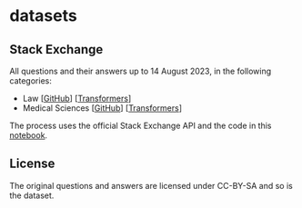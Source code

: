 # datasets

## Stack Exchange

All questions and their answers up to 14 August 2023, in the following categories:

* Law [[GitHub](https://github.com/ymoslem/datasets/blob/main/StackExchange/law-stackexchange-questions-answers.json.zip)] [[Transformers](https://huggingface.co/datasets/ymoslem/Law-StackExchange)]
* Medical Sciences [[GitHub](https://github.com/ymoslem/datasets/blob/main/StackExchange/medical-stackexchange-questions-answers.json)] [[Transformers](https://huggingface.co/datasets/ymoslem/MedicalSciences-StackExchange)]

The process uses the official Stack Exchange API and the code in this [notebook](https://github.com/ymoslem/datasets/blob/main/StackExchange/StackExchange.ipynb).

## License

The original questions and answers are licensed under CC-BY-SA and so is the dataset.
